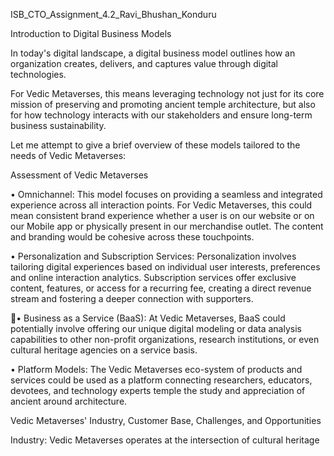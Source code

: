 ISB_CTO_Assignment_4.2_Ravi_Bhushan_Konduru 

Introduction to Digital Business Models 

In today's digital landscape, a digital business model outlines 
how  an  organization  creates,  delivers,  and  captures  value  through 
digital technologies.  

For Vedic Metaverses, this means leveraging technology not just 
for  its  core  mission  of  preserving  and  promoting  ancient  temple 
architecture,  but  also  for  how  technology 
interacts  with  our 
stakeholders and ensure long-term business sustainability.  

Let me attempt to give a brief overview of these models tailored to the 
needs of Vedic Metaverses: 

Assessment of Vedic Metaverses 

•  Omnichannel: This model focuses on providing a seamless and 
integrated  experience  across  all  interaction  points.  For  Vedic 
Metaverses,  this  could  mean  consistent  brand  experience 
whether  a  user  is  on  our  website  or  on  our  Mobile  app  or 
physically present in our merchandise outlet. The content and 
branding would be cohesive across these touchpoints. 

•  Personalization  and  Subscription  Services:  Personalization 
involves  tailoring  digital  experiences  based  on  individual  user 
interests,  preferences  and  online 
interaction  analytics. 
Subscription  services  offer  exclusive  content,  features,  or 
access for a recurring fee, creating a direct revenue stream and 
fostering a deeper connection with supporters. 

•  Business as a Service (BaaS): At Vedic Metaverses, BaaS could 
potentially involve offering our unique digital modeling or data 
analysis capabilities to other non-profit organizations, research 
institutions,  or  even  cultural  heritage  agencies  on  a  service 
basis. 

•  Platform  Models:  The  Vedic  Metaverses  eco-system  of 
products and services could be used as a platform connecting 
researchers,  educators,  devotees,  and  technology  experts 
temple 
the  study  and  appreciation  of  ancient 
around 
architecture. 

Vedic Metaverses' Industry, Customer Base, Challenges, and 
Opportunities 

Industry:  Vedic  Metaverses  operates  at  the  intersection  of  cultural 
heritage  preservation,  education,  and  digital  technology.  This  is  a 
growing  space,  with  minimal  to  no  competition,  with  increasing 
recognition of the power of digital tools for cultural preservation and 
dissemination. 

Customer Base: Vedic Metaverses serves a diverse group: 

•  Researchers and Academics: Seeking accurate digital models 

and data for study. 

•  Educational  Institutions:  Looking  for  engaging  resources  for 

students. 

•  Cultural  Enthusiasts  and  the  General  Public:  Interested  in 
learning about and experiencing ancient temple architecture. 

•  Devotees:  Seeking  a  deeper  connection  with  sacred  sites 

through digital means. 

•  Museums  and  Cultural  Organizations:  Potential  partners  for 

digital exhibits and collaborations. 

•  Funding  Agencies  and  Donors:  Supporting  cultural 

preservation and education initiatives. 

Challenges: 

•  Funding  Sustainability:  As  a  non-profit,  securing  consistent 
funding  through  grants,  donations,  and  potentially  earned 
revenue is a constant challenge. 

•  Technological  Expertise  and  Costs:  Maintaining  a  team  with 
(3D 

in  rapidly  evolving  technologies 

cutting-edge  skills 
modeling, VR/AR development, AI) can be expensive. 

•  Data  Accuracy  and  Cultural  Sensitivity:  Ensuring  the 
historical and architectural accuracy of digital representations 
while maintaining cultural sensitivity is paramount and requires 
specialized expertise. 

•  Reaching  a  Wide  Audience:  Effectively  communicating  the 
value  of  our  work  and  engaging  diverse  user  groups  requires 
strategic outreach. 

Opportunities: 

•  Global  Reach:  Digital  platforms  can  transcend  geographical 
in 

limitations,  reaching  a  worldwide  audience 
cultural heritage. 

interested 

•  Collaboration  and  Partnerships:  The  digital  realm  facilitates 
collaborations with institutions and experts globally, enriching 
the organization's resources and impact. 

•  Educational  Innovation:  Digital  platforms  allow  for  the 
creation  of  interactive  and  personalized  learning  experiences 
that traditional methods may not offer. 

•  Leveraging  Emerging  Technologies:  Continuously  exploring 
and  integrating  new  technologies  like  AI  for  data  analysis  or 
spatial  audio  for  immersive  experiences  can  enhance  our 
offerings. 

Analysis of Business Model and Recommendation 

important 

•  Omnichannel:  While 

for  brand  consistency, 
omnichannel  is  more  of  a  strategy  than  a  primary  revenue 
model. It supports the overall user experience across different 
digital and physical interactions. 

•  Personalization  and  Subscription  Services:  This  aligns 
strongly  with  Vedic  Metaverses'  goals.  Personalization 
enhances  user  engagement  and  learning,  while  subscription 
services can provide a recurring revenue stream to support our 
mission and ongoing work. 

•  Business as a Service (BaaS): This could be a viable option in 
the  long  term,  leveraging  our  specialized  digital  skills  and 
resources.  However,  it  might  require  a  more  mature  stage  of 
development  and  a  clear  understanding  of  potential  market 
needs within the cultural heritage sector. 

•  Platform Models: This model directly supports our mission of 
connecting  stakeholders,  democratizing  knowledge,  and 
facilitating  collaboration.  It  provides  a  central  hub  for  all  our 
digital assets and community interactions. 

Recommended Business Model:  

Based on my previous discussion and explanation, I think a hybrid of 
personalisation  and  subscription  services  and  platform  model 
would be most appropriate and it is strategically aligned with Vedic 
Metaverses. Mission. 

However,  to  be  even  more  precise,  I  recommend  a  model  that 
strongly emphasizes cultural heritage engagement through: 

•  Platform  Model:  Serves  as  the  primary  access  point  for  all 

digital resources and community interactions. 

•  Personalisation  &  Subscription  services:  Offering  a  broad 
range  of  valuable  content  based  on  type  of  subscription 
models.  These  subscription  models  are  tailored  to  individual 
interests,  to  attract  a  wide  audience  and  fulfill  the  mission  of 
democratizing knowledge. 

Reasons for the Choice: 

• 

I choose Platform Model because of the following key drivers: 

o  Mission  Alignment:  The  platform  directly  supports  the 
preservation  and  promotion  of  cultural  heritage  and  the 
democratization of knowledge.  

o  Community Building: The platform fosters a community 
of  researchers,  enthusiasts,  and  supporters,  enhancing 
the organization's impact and reach. 

o  Scalability: A digital platform can scale to accommodate 
a  growing  user  base  and  an  expanding  library  of  digital 
assets. 

o  Attracting  Diverse  Funding:  A  strong  platform  with  a 
dedicated membership base can also be more attractive 
to  grant-making  organizations  and  corporate  sponsors 
who see a clear impact and engaged audience. 

• 

I  chose  Personalisation  &  Subscription  services  because  of 
the following key drivers 

o  Revenue  Generation:  Membership  and  subscription 
services  provide  a  direct  and  recurring  revenue  stream, 
long-term  sustainability  of  Vedic 
crucial 
Metaverses - non-profit organization. 

the 

for 

o  Enhanced  User  Experience:  Personalization  makes  the 
relevant, 

learning  experience  more  engaging  and 
encouraging users to explore the rich content. 


